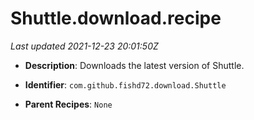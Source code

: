 # Shuttle.download.recipe

_Last updated 2021-12-23 20:01:50Z_

- **Description**: Downloads the latest version of Shuttle.

- **Identifier**: `com.github.fishd72.download.Shuttle`

- **Parent Recipes**: `None`
